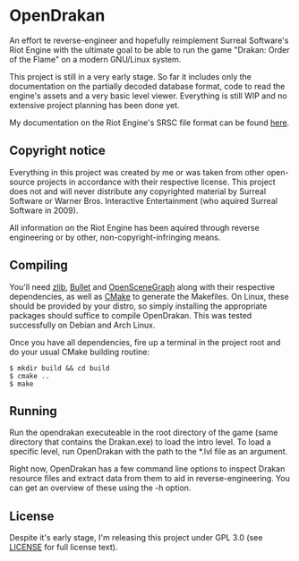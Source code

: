 
OpenDrakan
==========

An effort te reverse-engineer and hopefully reimplement Surreal Software's
Riot Engine with the ultimate goal to be able to run the game 
"Drakan: Order of the Flame" on a modern GNU/Linux system.

This project is still in a very early stage. So far it includes only the 
documentation on the partially decoded database format, code to read the engine's assets and
a very basic level viewer. Everything is still WIP and no extensive project planning has been done yet.

My documentation on the Riot Engine's SRSC file format can be found 
[here](https://github.com/Zalasus/opendrakan/blob/master/doc/riot_database_format.txt).


Copyright notice
----------------

Everything in this project was created by me or was taken from other open-source projects in
accordance with their respective license. This project does not and will never distribute any 
copyrighted material by Surreal Software or Warner Bros. Interactive Entertainment (who aquired
Surreal Software in 2009).

All information on the Riot Engine has been aquired through reverse engineering or by other, 
non-copyright-infringing means.


Compiling
---------

You'll need [zlib](https://www.zlib.net/), [Bullet](http://bulletphysics.org/wordpress/) and
[OpenSceneGraph](http://www.openscenegraph.org/) along with their respective dependencies, 
as well as [CMake](https://cmake.org/) to generate the Makefiles.
On Linux, these should be provided by your distro, so simply installing the appropriate packages
should suffice to compile OpenDrakan. This was tested successfully on Debian and Arch Linux.

Once you have all dependencies, fire up a terminal in the project root and do your usual CMake building routine:
```
$ mkdir build && cd build
$ cmake ..
$ make
```


Running
-------

Run the opendrakan executeable in the root directory of the game (same directory that contains the Drakan.exe) to
load the intro level. To load a specific level, run OpenDrakan with the path to the *.lvl file as an argument.

Right now, OpenDrakan has a few command line options to inspect Drakan resource files and extract data from them to aid
in reverse-engineering. You can get an overview of these using the -h option.


License
-------

Despite it's early stage, I'm releasing this project under GPL 3.0 
(see [LICENSE](https://github.com/Zalasus/opendrakan/blob/master/LICENSE) for 
full license text).

